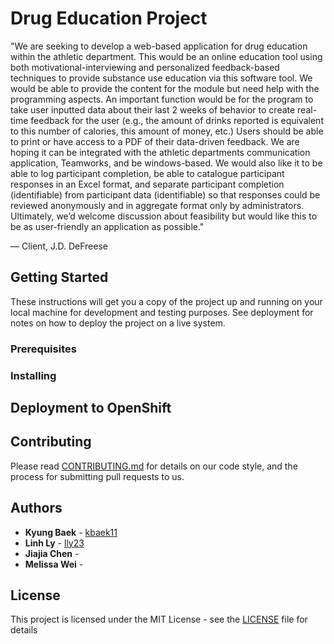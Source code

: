 # Drug Education Project

"We are seeking to develop a web-based application for drug education within the athletic department. This would be an online education tool using both motivational-interviewing and personalized feedback-based techniques to provide substance use education via this software tool. We would be able to provide the content for the module but need help with the programming aspects. An important function would be for the program to take user inputted data about their last 2 weeks of behavior to create real-time feedback for the user (e.g., the amount of drinks reported is equivalent to this number of calories, this amount of money, etc.) Users should be able to print or have access to a PDF of their data-driven feedback. We are hoping it can be integrated with the athletic departments communication application, Teamworks, and be windows-based. We would also like it to be able to log participant completion, be able to catalogue participant responses in an Excel format, and separate participant completion (identifiable) from participant data (identifiable) so that responses could be reviewed anonymously and in aggregate format only by administrators. Ultimately, we’d welcome discussion about feasibility but would like this to be as user-friendly an application as possible." 

  — Client, J.D. DeFreese

## Getting Started

These instructions will get you a copy of the project up and running on your local machine for development and testing purposes. See deployment for notes on how to deploy the project on a live system.

### Prerequisites


### Installing


## Deployment to OpenShift


## Contributing

Please read [CONTRIBUTING.md](CONTRIBUTING.md) for details on our code style, and the process for submitting pull requests to us.

## Authors

* **Kyung Baek** - [kbaek11](https://github.com/kbaek11)
* **Linh Ly** - [lly23](https://github.com/lly23)
* **Jiajia Chen** - 
* **Melissa Wei** - 

## License

This project is licensed under the MIT License - see the [LICENSE](LICENSE) file for details
